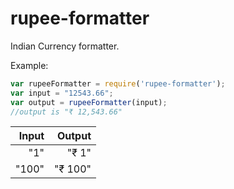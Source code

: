# rupee-formatter

Indian Currency formatter.

Example:
```js
var rupeeFormatter = require('rupee-formatter');
var input = "12543.66";
var output = rupeeFormatter(input);
//output is "₹ 12,543.66"
```

|       Input         |       Output    |
| -------------------:| ---------------:|
|        "1"          |      "₹ 1"      |
|        "100"        |    "₹ 100"      |
